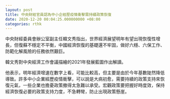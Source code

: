 ```yaml
---
layout: post
title: 中央財經官員認為中小企經歷疫情衝擊需持續政策恢復
date: 2020-12-20 00:04:25.000000000 +08:00
categories: rthk
---
```


中央財經委員會辦公室副主任韓文秀指出，世界經濟展望明年有望出現恢復性增長，但復蘇不穩定不平衡，中國經濟恢復的基礎還不牢固，做好六穩、六保工作、防範化解風險的任務依然艱巨。

韓文秀對中央經濟工作會議描繪的2021年發展藍圖作出解讀。

他表示，明年經濟增速在數字上看，可能比較高，但主要是由於今年基數陡然降低導致。許多中小企業經歷疫情衝擊，可以說是大病初愈，需要持續的政策支持來恢復元氣，一些企業也擔憂政策撤得太急難以承受。宏觀政策要把握好時度效，保持經濟恢復必要的政策支持力度，不急轉彎，防止出現政策懸崖。
